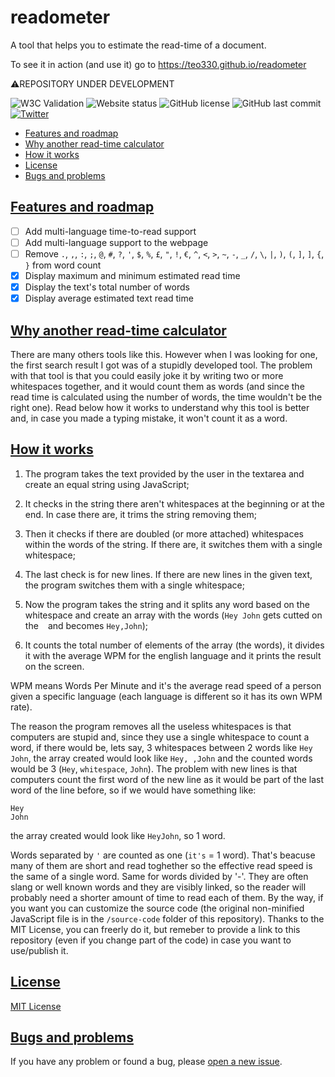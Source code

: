 # readometer
A tool that helps you to estimate the read-time of a document.

To see it in action (and use it) go to https://teo330.github.io/readometer

:warning:REPOSITORY UNDER DEVELOPMENT

<img alt="W3C Validation" src="https://img.shields.io/w3c-validation/html?targetUrl=https%3A%2F%2Fteo330.github.io%2Freadometer"> <img alt="Website status" src="https://img.shields.io/website?down_color=critical&down_message=down&up_color=success&up_message=up&url=https%3A%2F%2Fteo330.github.io%2Freadometer"> <img alt="GitHub license" src="https://img.shields.io/github/license/teo330/readometer"> <img alt="GitHub last commit" src="https://img.shields.io/github/last-commit/teo330/readometer"> <a href="https://twitter.com/intent/tweet?text=Wow:&url=https%3A%2F%2Fgithub.com%2Fteo330%2Freadometer"><img alt="Twitter" src="https://img.shields.io/twitter/url?style=social&url=https%3A%2F%2Fgithub.com%2Fteo330%2Freadometer"></a>

* [Features and roadmap](#features-and-roadmap)
* [Why another read-time calculator](why-another-read-time-calculator)
* [How it works](#how-it-works)
* [License](#license)
* [Bugs and problems](#bugs-and-problems)

## [Features and roadmap](#features-and-roadmap)
- [ ] Add multi-language time-to-read support
- [ ] Add multi-language support to the webpage
- [ ] Remove ` . `, ` , `, ` : `, ` ; `, ` @ `, ` # `, ` ? `, ` ' `, ` $ `, ` % `, ` £ `, ` " `, ` ! `, ` € `, ` ^ `, ` < `, ` > `, ` ~ `, ` - `, ` _ `, ` / `, ` \ `, ` | `, ` ) `, ` ( `, ` ] `, ` ] `, ` { `, ` } ` from word count
- [x] Display maximum and minimum estimated read time
- [x] Display the text's total number of words
- [x] Display average estimated text read time

## [Why another read-time calculator](#why-another-read-time-calculator)
There are many others tools like this.
However when I was looking for one, the first search result I got was of a stupidly developed tool.
The problem with that tool is that you could easily joke it by writing two or more whitespaces together, and it would count them as words (and since the read time is calculated using the number of words, the time wouldn't be the right one).
Read below how it works to understand why this tool is better and, in case you made a typing mistake, it won't count it as a word.

## [How it works](#how-it-works)
1. The program takes the text provided by the user in the textarea and create an equal string using JavaScript;

2. It checks in the string there aren't whitespaces at the beginning or at the end. In case there are, it trims the string removing them;

3. Then it checks if there are doubled (or more attached) whitespaces within the words of the string. If there are, it switches them with a single whitespace;

4. The last check is for new lines. If there are new lines in the given text, the program switches them with a single whitespace;

5. Now the program takes the string and it splits any word based on the whitespace and create an array with the words (`Hey John` gets cutted on the ` ` and becomes `Hey,John`);

6. It counts the total number of elements of the array (the words), it divides it with the average WPM for the english language and it prints the result on the screen.

WPM means Words Per Minute and it's the average read speed of a person given a specific language (each language is different so it has its own WPM rate).

The reason the program removes all the useless whitespaces is that computers are stupid and, since they use a single whitespace to count a word, if there would be, lets say, 3 whitespaces between 2 words like `Hey   John`, the array created would look like `Hey, ,John` and the counted words would be 3 (`Hey`, `whitespace`, `John`).
The problem with new lines is that computers count the first word of the new line as it would be part of the last word of the line before, so if we would have something like:
```
Hey
John
```
the array created would look like `HeyJohn`, so 1 word.

Words separated by `'` are counted as one (`it's` = 1 word). That's beacuse many of them are short and read toghether so the effective read speed is the same of a single word.
Same for words divided by '-'. They are often slang or well known words and they are visibly linked, so the reader will probably need a shorter amount of time to read each of them.
By the way, if you want you can customize the source code (the original non-minified JavaScript file is in the `/source-code` folder of this repository).
Thanks to the MIT License, you can freerly do it, but remeber to provide a link to this repository (even if you change part of the code) in case you want to use/publish it.

## [License](#license)
[MIT License](https://github.com/teo330/readometer/blob/master/LICENSE)

## [Bugs and problems](#bugs-and-problems)
If you have any problem or found a bug, please [open a new issue](https://github.com/teo330/readometer/issues/new).

